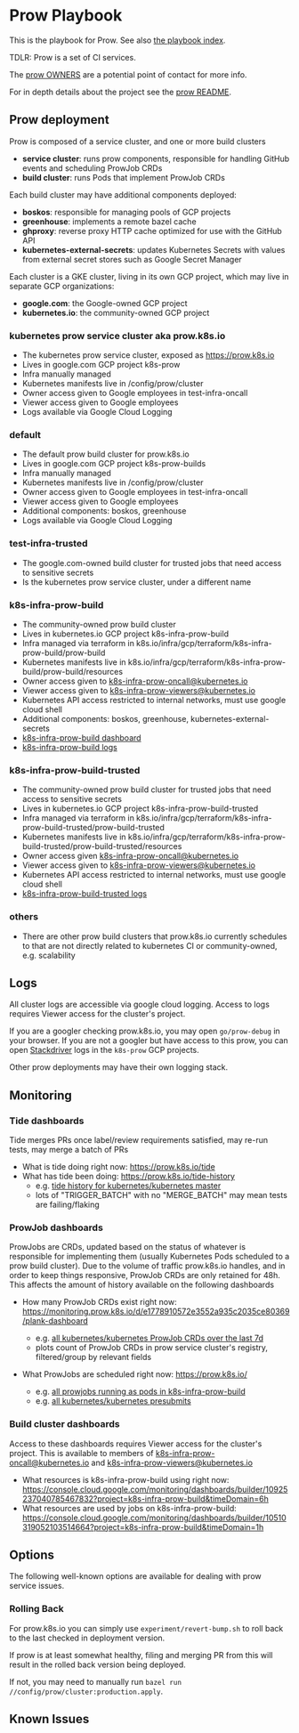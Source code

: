 # Prow Playbook

This is the playbook for Prow. See also [the playbook index][playbooks].

TDLR: Prow is a set of CI services.

The [prow OWNERS][prow OWNERS] are a potential point of contact for more info.

For in depth details about the project see the [prow README][prow README].

## Prow deployment

Prow is composed of a service cluster, and one or more build clusters
- **service cluster**: runs prow components, responsible for handling GitHub
  events and scheduling ProwJob CRDs
- **build cluster**: runs Pods that implement ProwJob CRDs

Each build cluster may have additional components deployed:
- **boskos**: responsible for managing pools of GCP projects
- **greenhouse**: implements a remote bazel cache
- **ghproxy**: reverse proxy HTTP cache optimized for use with the GitHub API
- **kubernetes-external-secrets**: updates Kubernetes Secrets with values from 
  external secret stores such as Google Secret Manager

Each cluster is a GKE cluster, living in its own GCP project, which may live
in separate GCP organizations:
- **google.com**: the Google-owned GCP project
- **kubernetes.io**: the community-owned GCP project

### kubernetes prow service cluster aka prow.k8s.io

- The kubernetes prow service cluster, exposed as https://prow.k8s.io
- Lives in google.com GCP project k8s-prow
- Infra manually managed
- Kubernetes manifests live in /config/prow/cluster
- Owner access given to Google employees in test-infra-oncall
- Viewer access given to Google employees
- Logs available via Google Cloud Logging

### default

- The default prow build cluster for prow.k8s.io
- Lives in google.com GCP project k8s-prow-builds
- Infra manually managed
- Kubernetes manifests live in /config/prow/cluster
- Owner access given to Google employees in test-infra-oncall
- Viewer access given to Google employees
- Additional components: boskos, greenhouse
- Logs available via Google Cloud Logging

### test-infra-trusted

- The google.com-owned build cluster for trusted jobs that need access to sensitive secrets
- Is the kubernetes prow service cluster, under a different name

### k8s-infra-prow-build

- The community-owned prow build cluster
- Lives in kubernetes.io GCP project k8s-infra-prow-build
- Infra managed via terraform in k8s.io/infra/gcp/terraform/k8s-infra-prow-build/prow-build
- Kubernetes manifests live in k8s.io/infra/gcp/terraform/k8s-infra-prow-build/prow-build/resources
- Owner access given to k8s-infra-prow-oncall@kubernetes.io
- Viewer access given to k8s-infra-prow-viewers@kubernetes.io
- Kubernetes API access restricted to internal networks, must use google cloud shell
- Additional components: boskos, greenhouse, kubernetes-external-secrets
- [k8s-infra-prow-build dashboard](https://console.cloud.google.com/monitoring/dashboards/custom/10925237040785467832?project=k8s-infra-prow-build&timeDomain=1d)
- [k8s-infra-prow-build logs](https://console.cloud.google.com/logs/query?project=k8s-infra-prow-build)

### k8s-infra-prow-build-trusted

- The community-owned prow build cluster for trusted jobs that need access to sensitive secrets
- Lives in kubernetes.io GCP project k8s-infra-prow-build-trusted
- Infra managed via terraform in k8s.io/infra/gcp/terraform/k8s-infra-prow-build-trusted/prow-build-trusted
- Kubernetes manifests live in k8s.io/infra/gcp/terraform/k8s-infra-prow-build-trusted/prow-build-trusted/resources
- Owner access given k8s-infra-prow-oncall@kubernetes.io
- Viewer access given to k8s-infra-prow-viewers@kubernetes.io
- Kubernetes API access restricted to internal networks, must use google cloud shell
- [k8s-infra-prow-build-trusted logs](https://console.cloud.google.com/logs/query?project=k8s-infra-prow-build-trusted)

### others

- There are other prow build clusters that prow.k8s.io currently schedules to
  that are not directly related to kubernetes CI or community-owned,
  e.g. scalability

## Logs

All cluster logs are accessible via google cloud logging. Access to logs
requires Viewer access for the cluster's project.

If you are a googler checking prow.k8s.io, you may open `go/prow-debug` in your
browser. If you are not a googler but have access to this prow, you can
open [Stackdriver] logs in the `k8s-prow` GCP projects.

Other prow deployments may have their own logging stack.

## Monitoring

### Tide dashboards

Tide merges PRs once label/review requirements satisfied, may re-run tests,
may merge a batch of PRs

- What is tide doing right now: https://prow.k8s.io/tide
- What has tide been doing: https://prow.k8s.io/tide-history
  - e.g. [tide history for kubernetes/kubernetes master](https://prow.k8s.io/tide-history?repo=kubernetes%2Fkubernetes&branch=master)
  - lots of "TRIGGER_BATCH" with no "MERGE_BATCH" may mean tests are failing/flaking

### ProwJob dashboards

ProwJobs are CRDs, updated based on the status of whatever is responsible for
implementing them (usually Kubernetes Pods scheduled to a prow build cluster).
Due to the volume of traffic prow.k8s.io handles, and in order to keep things
responsive, ProwJob CRDs are only retained for 48h. This affects the amount of
history available on the following dashboards

- How many ProwJob CRDs exist right now: https://monitoring.prow.k8s.io/d/e1778910572e3552a935c2035ce80369/plank-dashboard
  - e.g. [all kubernetes/kubernetes ProwJob CRDs over the last 7d](https://monitoring.prow.k8s.io/d/e1778910572e3552a935c2035ce80369/plank-dashboard?orgId=1&from=now-7d&to=now&var-cluster=All&var-org=kubernetes&var-repo=kubernetes&var-state=$__all&var-type=$__all&var-group_by_1=type&var-group_by_2=state&var-group_by_3=cluster)
  - plots count of ProwJob CRDs in prow service cluster's registry, filtered/group by relevant fields

- What ProwJobs are scheduled right now: https://prow.k8s.io/
  - e.g. [all prowjobs running as pods in k8s-infra-prow-build](https://prow.k8s.io/?cluster=k8s-infra-prow-build)
  - e.g. [all kubernetes/kubernetes presubmits](https://prow.k8s.io/?repo=kubernetes%2Fkubernetes&type=presubmit)

### Build cluster dashboards

Access to these dashboards requires Viewer access for the cluster's project.
This is available to members of k8s-infra-prow-oncall@kubernetes.io and
k8s-infra-prow-viewers@kubernetes.io

- What resources is k8s-infra-prow-build using right now: https://console.cloud.google.com/monitoring/dashboards/builder/10925237040785467832?project=k8s-infra-prow-build&timeDomain=6h
- What resources are used by jobs on k8s-infra-prow-build: https://console.cloud.google.com/monitoring/dashboards/builder/10510319052103514664?project=k8s-infra-prow-build&timeDomain=1h

## Options

The following well-known options are available for dealing with prow
service issues.

### Rolling Back

For prow.k8s.io you can simply use `experiment/revert-bump.sh` to roll back
to the last checked in deployment version.

If prow is at least somewhat healthy, filing and merging PR from this will 
result in the rolled back version being deployed.

If not, you may need to manually run `bazel run //config/prow/cluster:production.apply`.


## Known Issues


<!--URLS-->
[prow OWNERS]: /prow/OWNERS
[prow README]: /prow/README.md
[playbooks]: /docs/playbooks/README.md
<!--Additional URLS-->
[cluster]: /config/cluster
[prow-k8s-io]: https://prow.k8s.io
[Stackdriver]: https://cloud.google.com/stackdriver/

[k8s-infra/prowjob-resource-usage]: https://console.cloud.google.com/monitoring/dashboards/custom/10510319052103514664?authuser=1&project=k8s-infra-prow-build&timeDomain=1d
[k8s-infra/prow-build]: https://console.cloud.google.com/monitoring/dashboards/custom/10510319052103514664?authuser=1&project=k8s-infra-prow-build&timeDomain=1d
